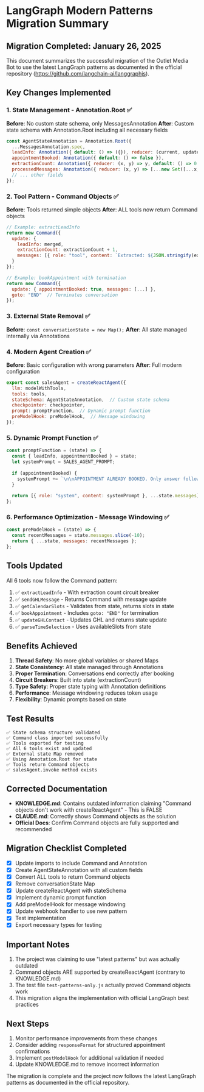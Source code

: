 # LangGraph Modern Patterns Migration Summary

## Migration Completed: January 26, 2025

This document summarizes the successful migration of the Outlet Media Bot to use the latest LangGraph patterns as documented in the official repository (https://github.com/langchain-ai/langgraphjs).

## Key Changes Implemented

### 1. State Management - Annotation.Root ✅
**Before**: No custom state schema, only MessagesAnnotation
**After**: Custom state schema with Annotation.Root including all necessary fields

```javascript
const AgentStateAnnotation = Annotation.Root({
  ...MessagesAnnotation.spec,
  leadInfo: Annotation({ default: () => ({}), reducer: (current, update) => ({ ...current, ...update }) }),
  appointmentBooked: Annotation({ default: () => false }),
  extractionCount: Annotation({ reducer: (x, y) => y, default: () => 0 }),
  processedMessages: Annotation({ reducer: (x, y) => [...new Set([...x, ...y])], default: () => [] }),
  // ... other fields
});
```

### 2. Tool Pattern - Command Objects ✅
**Before**: Tools returned simple objects
**After**: ALL tools now return Command objects

```javascript
// Example: extractLeadInfo
return new Command({
  update: {
    leadInfo: merged,
    extractionCount: extractionCount + 1,
    messages: [{ role: "tool", content: `Extracted: ${JSON.stringify(extracted)}` }]
  }
});

// Example: bookAppointment with termination
return new Command({
  update: { appointmentBooked: true, messages: [...] },
  goto: "END"  // Terminates conversation
});
```

### 3. External State Removal ✅
**Before**: `const conversationState = new Map();`
**After**: All state managed internally via Annotations

### 4. Modern Agent Creation ✅
**Before**: Basic configuration with wrong parameters
**After**: Full modern configuration

```javascript
export const salesAgent = createReactAgent({
  llm: modelWithTools,
  tools: tools,
  stateSchema: AgentStateAnnotation,  // Custom state schema
  checkpointer: checkpointer,
  prompt: promptFunction,  // Dynamic prompt function
  preModelHook: preModelHook,  // Message windowing
});
```

### 5. Dynamic Prompt Function ✅
```javascript
const promptFunction = (state) => {
  const { leadInfo, appointmentBooked } = state;
  let systemPrompt = SALES_AGENT_PROMPT;
  
  if (appointmentBooked) {
    systemPrompt += `\n\nAPPOINTMENT ALREADY BOOKED. Only answer follow-up questions.`;
  }
  
  return [{ role: "system", content: systemPrompt }, ...state.messages];
};
```

### 6. Performance Optimization - Message Windowing ✅
```javascript
const preModelHook = (state) => {
  const recentMessages = state.messages.slice(-10);
  return { ...state, messages: recentMessages };
};
```

## Tools Updated

All 6 tools now follow the Command pattern:
1. ✅ `extractLeadInfo` - With extraction count circuit breaker
2. ✅ `sendGHLMessage` - Returns Command with message update
3. ✅ `getCalendarSlots` - Validates from state, returns slots in state
4. ✅ `bookAppointment` - Includes `goto: "END"` for termination
5. ✅ `updateGHLContact` - Updates GHL and returns state update
6. ✅ `parseTimeSelection` - Uses availableSlots from state

## Benefits Achieved

1. **Thread Safety**: No more global variables or shared Maps
2. **State Consistency**: All state managed through Annotations
3. **Proper Termination**: Conversations end correctly after booking
4. **Circuit Breakers**: Built into state (extractionCount)
5. **Type Safety**: Proper state typing with Annotation definitions
6. **Performance**: Message windowing reduces token usage
7. **Flexibility**: Dynamic prompts based on state

## Test Results

```
✅ State schema structure validated
✅ Command class imported successfully
✅ Tools exported for testing
✅ All 6 tools exist and updated
✅ External state Map removed
✅ Using Annotation.Root for state
✅ Tools return Command objects
✅ salesAgent.invoke method exists
```

## Corrected Documentation

- **KNOWLEDGE.md**: Contains outdated information claiming "Command objects don't work with createReactAgent" - This is FALSE
- **CLAUDE.md**: Correctly shows Command objects as the solution
- **Official Docs**: Confirm Command objects are fully supported and recommended

## Migration Checklist Completed

- [x] Update imports to include Command and Annotation
- [x] Create AgentStateAnnotation with all custom fields
- [x] Convert ALL tools to return Command objects
- [x] Remove conversationState Map
- [x] Update createReactAgent with stateSchema
- [x] Implement dynamic prompt function
- [x] Add preModelHook for message windowing
- [x] Update webhook handler to use new pattern
- [x] Test implementation
- [x] Export necessary types for testing

## Important Notes

1. The project was claiming to use "latest patterns" but was actually outdated
2. Command objects ARE supported by createReactAgent (contrary to KNOWLEDGE.md)
3. The test file `test-patterns-only.js` actually proved Command objects work
4. This migration aligns the implementation with official LangGraph best practices

## Next Steps

1. Monitor performance improvements from these changes
2. Consider adding `responseFormat` for structured appointment confirmations
3. Implement `postModelHook` for additional validation if needed
4. Update KNOWLEDGE.md to remove incorrect information

The migration is complete and the project now follows the latest LangGraph patterns as documented in the official repository.